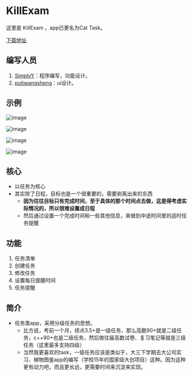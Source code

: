 KillExam
========
这里是 KillExam ，app已更名为Cat Task。


[下载地址](https://github.com/jnSimpler/KillExam/releases)

编写人员
---
1. [SimplyY](http://simplyy.github.io/pages/about.html)：程序编写，功能设计。
2. [putiwangsheng](https://github.com/putiwangsheng)：ui设计。

示例
---
![image](https://cloud.githubusercontent.com/assets/8455579/9954324/af8432da-5e1a-11e5-8a7c-0a830432d781.png)

![image](https://cloud.githubusercontent.com/assets/8455579/9954325/b29b3784-5e1a-11e5-90f2-0fc5f522b066.png)

![image](https://cloud.githubusercontent.com/assets/8455579/9954329/b5073ea0-5e1a-11e5-9f86-7a036818820d.png)

![image](https://cloud.githubusercontent.com/assets/8455579/9954332/b7233f18-5e1a-11e5-8635-a61c509dba5e.png)


核心
---
- 以任务为核心
- 其实除了日程，目标也是一个很重要的，需要剥离出来的东西
	- **因为往往目标只有完成时间，至于具体的那个时间点去做，这是得考虑实际情况的，所以很难设置成日程**
	- 然后通过设置一个完成时间和一些其他信息，来做到中途时间里的适时任务提醒


功能
----
1. 任务清单
2. 创建任务
3. 修改任务
4. 设置每日提醒时间
5. 任务提醒



简介
----
- 任务类app，采用分级任务的思想。
	- 比方说，考前一个月，绩点3.5+是一级任务，那么高数90+就是二级任务，c++90+也是二级任务，然后做往届高数试卷、复习笔记等就是三级任务（这里最多支持四级）
	- 当然我更喜欢的task，一级任务应该是类似于，大三下学期去大公司实习、植物图鉴app的编写（学校15年的国家级大创项目）这种。因为这种更有动力吧，而且更长远，更需要时间来沉淀来实现。
